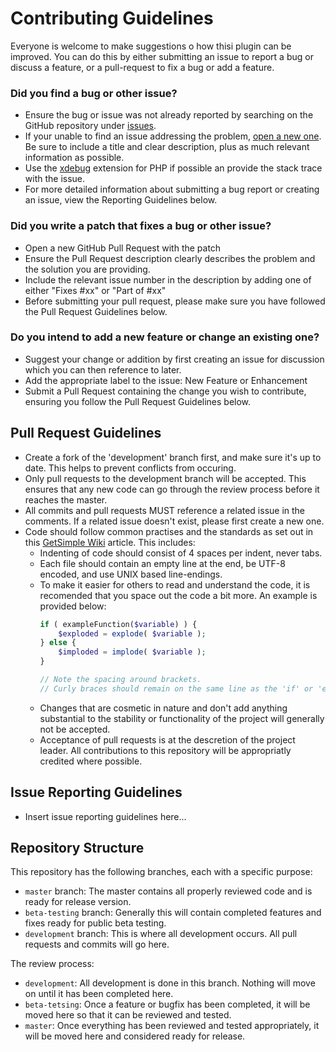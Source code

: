 # Contributing Guidelines

Everyone is welcome to make suggestions o how thisi plugin can be improved. You can do this by either submitting an issue to report a bug or discuss a feature, or a pull-request to fix a bug or add a feature.

### Did you find a bug or other issue?
- Ensure the bug or issue was not already reported by searching on the GitHub repository under [issues](https://github.com/johnstray/gs-users/issues).
- If your unable to find an issue addressing the problem, [open a new one](https://github.com/johnstray/gs-users/issues/new). Be sure to include a title and clear description, plus as much relevant information as possible.
- Use the [xdebug](https://xdebug.org/) extension for PHP if possible an provide the stack trace with the issue.
- For more detailed information about submitting a bug report or creating an issue, view the Reporting Guidelines below.

### Did you write a patch that fixes a bug or other issue?
- Open a new GitHub Pull Request with the patch
- Ensure the Pull Request description clearly describes the problem and the solution you are providing.
- Include the relevant issue number in the description by adding one of either "Fixes \#xx" or "Part of \#xx"
- Before submitting your pull request, please make sure you have followed the Pull Request Guidelines below.

### Do you intend to add a new feature or change an existing one?
- Suggest your change or addition by first creating an issue for discussion which you can then reference to later.
- Add the appropriate label to the issue: New Feature or Enhancement
- Submit a Pull Request containing the change you wish to contribute, ensuring you follow the Pull Request Guidelines below.

## Pull Request Guidelines
- Create a fork of the 'development' branch first, and make sure it's up to date. This helps to prevent conflicts from occuring. 
- Only pull requests to the development branch will be accepted. This ensures that any new code can go through the review process before it reaches the master.
- All commits and pull requests MUST reference a related issue in the comments. If a related issue doesn't exist, please first create a new one.
- Code should follow common practises and the standards as set out in this [GetSimple Wiki](http://get-simple.info/wiki/getsimple_coding) article. This includes:
  - Indenting of code should consist of 4 spaces per indent, never tabs.
  - Each file should contain an empty line at the end, be UTF-8 encoded, and use UNIX based line-endings.
  - To make it easier for others to read and understand the code, it is recomended that you space out the code a bit more. An example is provided below:
    ```php
    if ( exampleFunction($variable) ) {
        $exploded = explode( $variable );
    } else {
        $imploded = implode( $variable );
    }
    
    // Note the spacing around brackets.
    // Curly braces should remain on the same line as the 'if' or 'else' statements
    ```
  - Changes that are cosmetic in nature and don't add anything substantial to the stability or functionality of the project will generally not be accepted.
  - Acceptance of pull requests is at the descretion of the project leader. All contributions to this repository will be appropriatly credited where possible.

## Issue Reporting Guidelines
- Insert issue reporting guidelines here...

## Repository Structure
This repository has the following branches, each with a specific purpose:
- `master` branch: The master contains all properly reviewed code and is ready for release version.
- `beta-testing` branch: Generally this will contain completed features and fixes ready for public beta testing.
- `development` branch: This is where all development occurs. All pull requests and commits will go here.

The review process:
- `development`: All development is done in this branch. Nothing will move on until it has been completed here.
- `beta-tetsing`: Once a feature or bugfix has been completed, it will be moved here so that it can be reviewed and tested.
- `master`: Once everything has been reviewed and tested appropriately, it will be moved here and considered ready for release.
